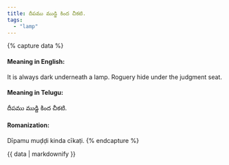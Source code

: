```yaml
---
title: దీపము ముడ్డి కింద చీకటి.
tags:
  - "lamp"
---
```


{% capture data %}
#### Meaning in English:
It is always dark underneath a lamp.
Roguery hide under the judgment seat.

#### Meaning in Telugu:
దీపము ముడ్డి కింద చీకటి.

#### Romanization:
Dīpamu muḍḍi kinda cīkaṭi.
{% endcapture %}

{{ data | markdownify }}

